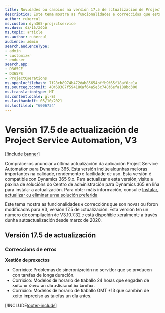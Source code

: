 ```yaml
---
title: Novidades ou cambios na versión 17.5 de actualización de Project Service Automation, Corrección, V3
description: Este tema mostra as funcionalidades e correccións que están dispoñibles la versión 17.5 de actualización de Project Service Automation, V3.
author: ruhercul
ms.custom: dyn365-projectservice
ms.date: 03/13/2020
ms.topic: article
ms.author: ruhercul
audience: Admin
search.audienceType:
- admin
- customizer
- enduser
search.app:
- D365CE
- D365PS
- ProjectOperations
ms.openlocfilehash: 7f78cb8974b472dab85654bffb9665f18af0ce1a
ms.sourcegitcommit: 40f68387f594180af64a5e5c748b6efa188bd300
ms.translationtype: HT
ms.contentlocale: gl-ES
ms.lasthandoff: 05/10/2021
ms.locfileid: "6006734"
---
```

# <a name="project-service-automation-update-release-175-v3"></a>Versión 17.5 de actualización de Project Service Automation, V3

[!include [banner](../includes/psa-now-project-operations.md)]

Comprácenos anunciar a última actualización da aplicación Project Service Automation para Dynamics 365. Esta versión inclúe algunhas melloras importantes na calidade, rendemento e facilidade de uso.  Esta versión é compatible con Dynamics 365 9.x. Para actualizar a esta versión, visite a paxina de solucións do Centro de administración para Dynamics 365 en liña para instalar a actualización. Para obter máis información, consulte [Instalar, actualizar ou eliminar unha solución preferida](/power-platform/admin/install-remove-preferred-solution)

Este tema mostra as funcionalidades e correccións que son novas ou foron modificadas para V3, versión 17.5 de actualización. Esta versión ten un número de compilación de V3.10.7.32 e está dispoñible xeralmente a través dunha autoactualización desde marzo de 2020.


## <a name="update-release-175"></a>Versión 17.5 de actualización

### <a name="bug-fixes"></a>Correccións de erros


**Xestión de proxectos**

- Corrixido: Problemas de sincronización no servidor que se producen con tarefas de longa duración.
- Corrixido: Modelos de horario de traballo 24 horas que engaden de xeito erróneo un día adicional ás tarefas.
- Corrixido: Modelos de horario de traballo GMT +13 que cambian de xeito impreciso as tarefas un día antes.



[!INCLUDE[footer-include](../includes/footer-banner.md)]